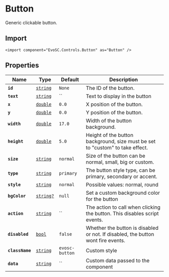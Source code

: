 # Button
Generic clickable button.

## Import
```xml:no-line-numbers
<import component="EvoSC.Controls.Button" as="Button" />
```

## Properties
| Name | Type | Default | Description |
|------|------|---------|-------------|
| **`id`** | [`string`](#) | `None` | The ID of the button. |
| **`text`** | [`string`](#) | `` | Text to display in the button |
| **`x`** | [`double`](#) | `0.0` | X position of the button. |
| **`y`** | [`double`](#) | `0.0` | Y position of the button. |
| **`width`** | [`double`](#) | `17.0` | Width of the button background. |
| **`height`** | [`double`](#) | `5.0` | Height of the button background, size must be set to "custom" to take effect. |
| **`size`** | [`string`](#) | `normal` | Size of the button can be normal, small, big or custom. |
| **`type`** | [`string`](#) | `primary` | The button style type, can be primary, secondary or accent. |
| **`style`** | [`string`](#) | `normal` | Possible values: normal, round |
| **`bgColor`** | [`string?`](#) | `null` | Set a custom background color for the button |
| **`action`** | [`string`](#) | `` | The action to call when clicking the button. This disables script events. |
| **`disabled`** | [`bool`](#) | `false` | Whether the button is disabled or not. If disabled, the button wont fire events. |
| **`className`** | [`string`](#) | `evosc-button` | Custom style |
| **`data`** | [`string`](#) | `` | Custom data passed to the component |
